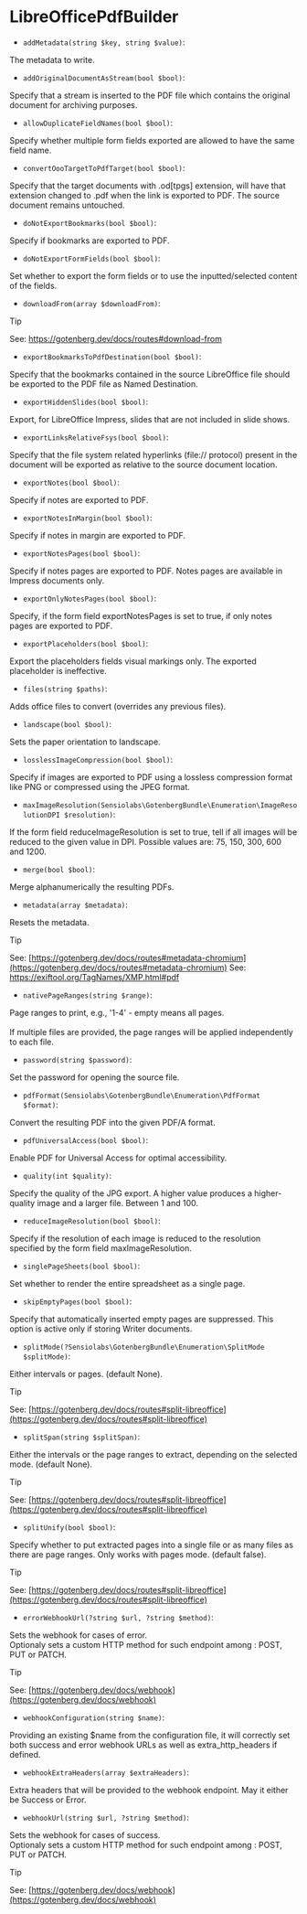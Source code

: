 # LibreOfficePdfBuilder

* `addMetadata(string $key, string $value)`:

The metadata to write.

* `addOriginalDocumentAsStream(bool $bool)`:

Specify that a stream is inserted to the PDF file which contains the original document for archiving purposes.

* `allowDuplicateFieldNames(bool $bool)`:

Specify whether multiple form fields exported are allowed to have the same field name.

* `convertOooTargetToPdfTarget(bool $bool)`:

Specify that the target documents with .od[tpgs] extension, will have that extension changed to .pdf when the link is exported to PDF. The source document remains untouched.

* `doNotExportBookmarks(bool $bool)`:

Specify if bookmarks are exported to PDF.

* `doNotExportFormFields(bool $bool)`:

Set whether to export the form fields or to use the inputted/selected content of the fields.

* `downloadFrom(array $downloadFrom)`:

> [!TIP]
> See: [https://gotenberg.dev/docs/routes#download-from ](https://gotenberg.dev/docs/routes#download-from )

* `exportBookmarksToPdfDestination(bool $bool)`:

Specify that the bookmarks contained in the source LibreOffice file should be exported to the PDF file as Named Destination.

* `exportHiddenSlides(bool $bool)`:

Export, for LibreOffice Impress, slides that are not included in slide shows.

* `exportLinksRelativeFsys(bool $bool)`:

Specify that the file system related hyperlinks (file:// protocol) present in the document will be exported as relative to the source document location.

* `exportNotes(bool $bool)`:

Specify if notes are exported to PDF.

* `exportNotesInMargin(bool $bool)`:

Specify if notes in margin are exported to PDF.

* `exportNotesPages(bool $bool)`:

Specify if notes pages are exported to PDF. Notes pages are available in Impress documents only.

* `exportOnlyNotesPages(bool $bool)`:

Specify, if the form field exportNotesPages is set to true, if only notes pages are exported to PDF.

* `exportPlaceholders(bool $bool)`:

Export the placeholders fields visual markings only. The exported placeholder is ineffective.

* `files(string $paths)`:

Adds office files to convert (overrides any previous files).

* `landscape(bool $bool)`:

Sets the paper orientation to landscape.

* `losslessImageCompression(bool $bool)`:

Specify if images are exported to PDF using a lossless compression format like PNG or compressed using the JPEG format.

* `maxImageResolution(Sensiolabs\GotenbergBundle\Enumeration\ImageResolutionDPI $resolution)`:

If the form field reduceImageResolution is set to true, tell if all images will be reduced to the given value in DPI. Possible values are: 75, 150, 300, 600 and 1200.

* `merge(bool $bool)`:

Merge alphanumerically the resulting PDFs.

* `metadata(array $metadata)`:

Resets the metadata.<br />

> [!TIP]
> See: [https://gotenberg.dev/docs/routes#metadata-chromium](https://gotenberg.dev/docs/routes#metadata-chromium)
> See: [https://exiftool.org/TagNames/XMP.html#pdf ](https://exiftool.org/TagNames/XMP.html#pdf )

* `nativePageRanges(string $range)`:

Page ranges to print, e.g., '1-4' - empty means all pages.<br /><br />If multiple files are provided, the page ranges will be applied independently to each file.

* `password(string $password)`:

Set the password for opening the source file.

* `pdfFormat(Sensiolabs\GotenbergBundle\Enumeration\PdfFormat $format)`:

Convert the resulting PDF into the given PDF/A format.

* `pdfUniversalAccess(bool $bool)`:

Enable PDF for Universal Access for optimal accessibility.

* `quality(int $quality)`:

Specify the quality of the JPG export. A higher value produces a higher-quality image and a larger file. Between 1 and 100.<br />

* `reduceImageResolution(bool $bool)`:

Specify if the resolution of each image is reduced to the resolution specified by the form field maxImageResolution.

* `singlePageSheets(bool $bool)`:

Set whether to render the entire spreadsheet as a single page.

* `skipEmptyPages(bool $bool)`:

Specify that automatically inserted empty pages are suppressed. This option is active only if storing Writer documents.

* `splitMode(?Sensiolabs\GotenbergBundle\Enumeration\SplitMode $splitMode)`:

Either intervals or pages. (default None).<br />

> [!TIP]
> See: [https://gotenberg.dev/docs/routes#split-libreoffice](https://gotenberg.dev/docs/routes#split-libreoffice)

* `splitSpan(string $splitSpan)`:

Either the intervals or the page ranges to extract, depending on the selected mode. (default None).<br />

> [!TIP]
> See: [https://gotenberg.dev/docs/routes#split-libreoffice](https://gotenberg.dev/docs/routes#split-libreoffice)

* `splitUnify(bool $bool)`:

Specify whether to put extracted pages into a single file or as many files as there are page ranges. Only works with pages mode. (default false).<br />

> [!TIP]
> See: [https://gotenberg.dev/docs/routes#split-libreoffice](https://gotenberg.dev/docs/routes#split-libreoffice)

* `errorWebhookUrl(?string $url, ?string $method)`:

Sets the webhook for cases of error.<br />Optionaly sets a custom HTTP method for such endpoint among : POST, PUT or PATCH.<br />

> [!TIP]
> See: [https://gotenberg.dev/docs/webhook](https://gotenberg.dev/docs/webhook)

* `webhookConfiguration(string $name)`:

Providing an existing $name from the configuration file, it will correctly set both success and error webhook URLs as well as extra_http_headers if defined.

* `webhookExtraHeaders(array $extraHeaders)`:

Extra headers that will be provided to the webhook endpoint. May it either be Success or Error.<br />

* `webhookUrl(string $url, ?string $method)`:

Sets the webhook for cases of success.<br />Optionaly sets a custom HTTP method for such endpoint among : POST, PUT or PATCH.<br />

> [!TIP]
> See: [https://gotenberg.dev/docs/webhook](https://gotenberg.dev/docs/webhook)


